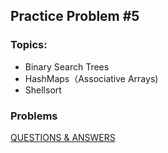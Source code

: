 ## Practice Problem #5

### Topics:
* Binary Search Trees
* HashMaps（Associative Arrays)
* Shellsort

### Problems
[QUESTIONS & ANSWERS](P5.md)


